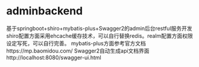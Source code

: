 # adminbackend
基于springboot+shiro+mybatis-plus+Swagger2的admin后台restful服务开发
shiro配置方面采用ehcache缓存技术，可以自行替换redis。realm配置方面权限设定写死，可以自行完善。
mybatis-plus方面参考官方文档https://mp.baomidou.com/
Swagger2自动生成api文档界面http://localhost:8080/swagger-ui.html
